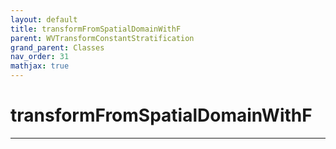 ```yaml
---
layout: default
title: transformFromSpatialDomainWithF
parent: WVTransformConstantStratification
grand_parent: Classes
nav_order: 31
mathjax: true
---
```


#  transformFromSpatialDomainWithF




---

